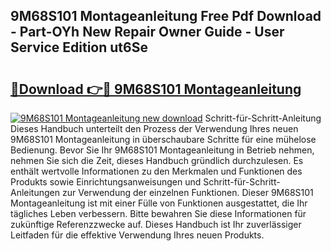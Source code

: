 ## 9M68S101 Montageanleitung Free Pdf Download - Part-OYh New Repair Owner Guide - User Service Edition ut6Se

# <h2><a href="http://df89tlw.blite.top/?on=9M68S101+Montageanleitung">🔗Download 👉🔴 9M68S101 Montageanleitung</a></h2>

[![9M68S101 Montageanleitung new download](https://i.imgur.com/lujVjoI.png)](http://df89tlw.blite.top/?on=9M68S101+Montageanleitung)
Schritt-für-Schritt-Anleitung Dieses Handbuch unterteilt den Prozess der Verwendung Ihres neuen 9M68S101 Montageanleitung in überschaubare Schritte für eine mühelose Bedienung. Bevor Sie Ihr 9M68S101 Montageanleitung in Betrieb nehmen, nehmen Sie sich die Zeit, dieses Handbuch gründlich durchzulesen. Es enthält wertvolle Informationen zu den Merkmalen und Funktionen des Produkts sowie Einrichtungsanweisungen und Schritt-für-Schritt-Anleitungen zur Verwendung der einzelnen Funktionen. Dieser 9M68S101 Montageanleitung ist mit einer Fülle von Funktionen ausgestattet, die Ihr tägliches Leben verbessern. Bitte bewahren Sie diese Informationen für zukünftige Referenzzwecke auf. Dieses Handbuch ist Ihr zuverlässiger Leitfaden für die effektive Verwendung Ihres neuen Produkts.
